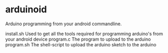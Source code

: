 arduinoid
=========

Arduino programming from your android commandline.

install.sh  Used to get all the tools required for programming arduino's from your android device
program.c   The program to upload to the arduino
program.sh  The shell-script to upload the arduino sketch to the arduino
